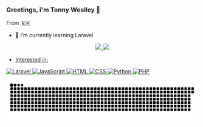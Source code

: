 ### Greetings, i'm Tonny Weslley 🤙
From 🇧🇷
- 🌱 I’m currently learning Laravel

<div align="center">
  <a href="https://github.com/Tonny-Weslley"/>
  <img height="180em" src="https://github-readme-stats.vercel.app/api?username=Tonny-Weslley&show_icons=true&theme=dark&include_all_commits=true&count_private=true"/>
  <img height="180em" src="https://github-readme-stats.vercel.app/api/top-langs/?username=Tonny-Weslley&layout=compact&langs_count=7&theme=dark"/>
</div>
  
- Interested in:
  
![Laravel](https://img.shields.io/badge/Laravel-FF2D20?style=for-the-badge&logo=laravel&logoColor=white)
![JavaScript](https://img.shields.io/badge/JavaScript-F7DF1E?style=for-the-badge&logo=javascript&logoColor=black)
![HTML](https://img.shields.io/badge/HTML-239120?style=for-the-badge&logo=html5&logoColor=white)
![CSS](https://img.shields.io/badge/CSS-239120?&style=for-the-badge&logo=css3&logoColor=white)
![Python](https://img.shields.io/badge/Python-14354C?style=for-the-badge&logo=python&logoColor=white)
![PHP](https://img.shields.io/badge/PHP-777BB4?style=for-the-badge&logo=php&logoColor=white)

![Snake animation](https://github.com/Tonny-weslley/Tonny-weslley/blob/output/github-contribution-grid-snake.svg)
